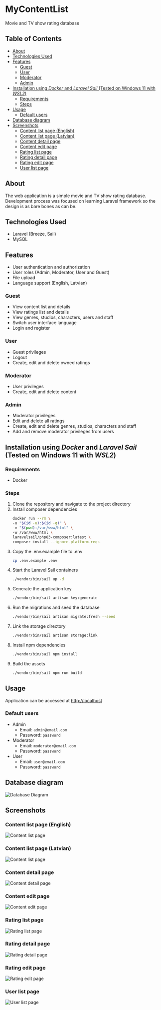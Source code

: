 # MyContentList

Movie and TV show rating database

## Table of Contents

-   [About](#about)
-   [Technologies Used](#technologies-used)
-   [Features](#features)
    -   [Guest](#guest)
    -   [User](#user)
    -   [Moderator](#moderator)
    -   [Admin](#admin)
-   [Installation using _Docker_ and _Laravel Sail_ (Tested on Windows 11 with _WSL2_)](#installation-using-docker-and-laravel-sail-tested-on-windows-11-with-wsl2)
    -   [Requirements](#requirements)
    -   [Steps](#steps)
-   [Usage](#usage)
    -   [Default users](#default-users)
-   [Database diagram](#database-diagram)
-   [Screenshots](#screenshots)
    -   [Content list page (English)](#content-list-page-english)
    -   [Content list page (Latvian)](#content-list-page-latvian)
    -   [Content detail page](#content-detail-page)
    -   [Content edit page](#content-edit-page)
    -   [Rating list page](#rating-list-page)
    -   [Rating detail page](#rating-detail-page)
    -   [Rating edit page](#rating-edit-page)
    -   [User list page](#user-list-page)

## About

The web application is a simple movie and TV show rating database. Development process was focused on learning Laravel framework so the design is as bare bones as can be.

## Technologies Used

-   Laravel (Breeze, Sail)
-   MySQL

## Features

-   User authentication and authorization
-   User roles (Admin, Moderator, User and Guest)
-   File upload
-   Language support (English, Latvian)

### Guest

-   View content list and details
-   View ratings list and details
-   View genres, studios, characters, users and staff
-   Switch user interface language
-   Login and register

### User

-   Guest privileges
-   Logout
-   Create, edit and delete owned ratings

### Moderator

-   User privileges
-   Create, edit and delete content

### Admin

-   Moderator privileges
-   Edit and delete all ratings
-   Create, edit and delete genres, studios, characters and staff
-   Add and remove moderator privileges from users

## Installation using _Docker_ and _Laravel Sail_ (Tested on Windows 11 with _WSL2_)

### Requirements

-   Docker

### Steps

1. Clone the repository and navigate to the project directory
2. Install composer dependencies
    ```bash
    docker run --rm \
    -u "$(id -u):$(id -g)" \
    -v "$(pwd):/var/www/html" \
    -w /var/www/html \
    laravelsail/php83-composer:latest \
    composer install --ignore-platform-reqs
    ```
3. Copy the .env.example file to .env
    ```bash
    cp .env.example .env
    ```
4. Start the Laravel Sail containers
    ```bash
    ./vendor/bin/sail up -d
    ```
5. Generate the application key
    ```bash
    ./vendor/bin/sail artisan key:generate
    ```
6. Run the migrations and seed the database
    ```bash
    ./vendor/bin/sail artisan migrate:fresh --seed
    ```
7. Link the storage directory
    ```bash
    ./vendor/bin/sail artisan storage:link
    ```
8. Install npm dependencies
    ```bash
    ./vendor/bin/sail npm install
    ```
9. Build the assets
    ```bash
    ./vendor/bin/sail npm run build
    ```

## Usage

Application can be accessed at <http://localhost>

### Default users

-   Admin
    -   Email: `admin@email.com`
    -   Password: `password`
-   Moderator
    -   Email: `moderator@email.com`
    -   Password: `password`
-   User
    -   Email: `user@email.com`
    -   Password: `password`

## Database diagram

![Database Diagram](./screenshots/database_diagram.svg)

## Screenshots

### Content list page (English)

![Content list page](./screenshots/content_list_eng.png)

### Content list page (Latvian)

![Content list page](./screenshots/content_list_lat.png)

### Content detail page

![Content detail page](./screenshots/content_detail.png)

### Content edit page

![Content edit page](./screenshots/content_edit.png)

### Rating list page

![Rating list page](./screenshots/rating_list.png)

### Rating detail page

![Rating detail page](./screenshots/rating_detail.png)

### Rating edit page

![Rating edit page](./screenshots/rating_edit.png)

### User list page

![User list page](./screenshots/user_list.png)
